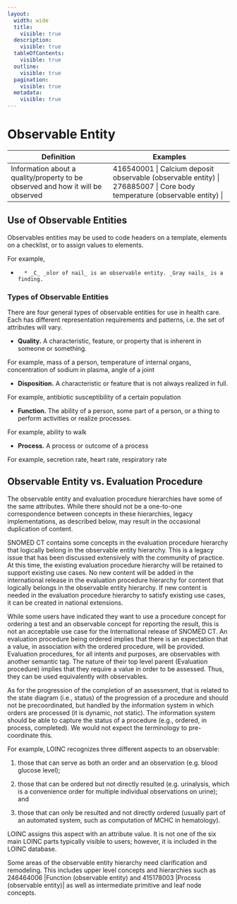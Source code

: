 ```yaml
---
layout:
  width: wide
  title:
    visible: true
  description:
    visible: true
  tableOfContents:
    visible: true
  outline:
    visible: true
  pagination:
    visible: true
  metadata:
    visible: true
---
```


# Observable Entity



| Definition | Examples |
|---|---|
| Information about a quality/property to be observed and how it will be observed | 416540001 \| Calcium deposit observable (observable entity) \| 276885007 \| Core body temperature (observable entity) \| |

## Use of Observable Entities

Observables entities may be used to code headers on a template, elements on a checklist, or to assign values to elements.

For example,

*       * _C_ _olor of nail_ is an observable entity. _Gray nails_ is a finding.

### Types of Observable Entities

There are four general types of observable entities for use in health care. Each has different representation requirements and patterns, i.e. the set of attributes will vary.

  * **Quality.** A characteristic, feature, or property that is inherent in someone or something.

For example, mass of a person, temperature of internal organs, concentration of sodium in plasma, angle of a joint

  * **Disposition.** A characteristic or feature that is not always realized in full.

For example, antibiotic susceptibility of a certain population

  * **Function.** The ability of a person, some part of a person, or a thing to perform activities or realize processes.

For example, ability to walk

  * **Process.** A process or outcome of a process

For example, secretion rate, heart rate, respiratory rate

## Observable Entity vs. Evaluation Procedure

The observable entity and evaluation procedure hierarchies have some of the same attributes. While there should not be a one-to-one correspondence between concepts in these hierarchies, legacy implementations, as described below, may result in the occasional duplication of content.

SNOMED CT contains some concepts in the evaluation procedure hierarchy that logically belong in the observable entity hierarchy. This is a legacy issue that has been discussed extensively with the community of practice. At this time, the existing evaluation procedure hierarchy will be retained to support existing use cases. No new content will be added in the international release in the evaluation procedure hierarchy for content that logically belongs in the observable entity hierarchy. If new content is needed in the evaluation procedure hierarchy to satisfy existing use cases, it can be created in national extensions.

While some users have indicated they want to use a procedure concept for ordering a test and an observable concept for reporting the result, this is not an acceptable use case for the International release of SNOMED CT. An evaluation procedure being ordered implies that there is an expectation that a value, in association with the ordered procedure, will be provided. Evaluation procedures, for all intents and purposes, are observables with another semantic tag. The nature of their top level parent (Evaluation procedure) implies that they require a value in order to be assessed. Thus, they can be used equivalently with observables.

As for the progression of the completion of an assessment, that is related to the state diagram (i.e., status) of the progression of a procedure and should not be precoordinated, but handled by the information system in which orders are processed (it is dynamic, not static). The information system should be able to capture the status of a procedure (e.g., ordered, in process, completed). We would not expect the terminology to pre-coordinate this.

For example, LOINC recognizes three different aspects to an observable: 

1) those that can serve as both an order and an observation (e.g. blood glucose level); 

2) those that can be ordered but not directly resulted (e.g. urinalysis, which is a convenience order for multiple individual observations on urine); and 

3) those that can only be resulted and not directly ordered (usually part of an automated system, such as computation of MCHC in hematology). 

LOINC assigns this aspect with an attribute value. It is not one of the six main LOINC parts typically visible to users; however, it is included in the LOINC database.

Some areas of the observable entity hierarchy need clarification and remodeling. This includes upper level concepts and hierarchies such as 246464006 |Function (observable entity) and 415178003 |Process (observable entity)| as well as intermediate primitive and leaf node concepts.
